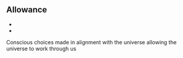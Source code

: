 ## Allowance
+
+
Conscious choices made in alignment with the universe allowing the universe to work through us 

